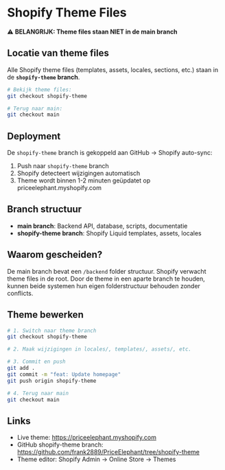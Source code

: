 # Shopify Theme Files

⚠️ **BELANGRIJK: Theme files staan NIET in de main branch**

## Locatie van theme files

Alle Shopify theme files (templates, assets, locales, sections, etc.) staan in de **`shopify-theme` branch**.

```bash
# Bekijk theme files:
git checkout shopify-theme

# Terug naar main:
git checkout main
```

## Deployment

De `shopify-theme` branch is gekoppeld aan GitHub → Shopify auto-sync:

1. Push naar `shopify-theme` branch
2. Shopify detecteert wijzigingen automatisch
3. Theme wordt binnen 1-2 minuten geüpdatet op priceelephant.myshopify.com

## Branch structuur

- **main branch**: Backend API, database, scripts, documentatie
- **shopify-theme branch**: Shopify Liquid templates, assets, locales

## Waarom gescheiden?

De main branch bevat een `/backend` folder structuur. Shopify verwacht theme files in de root. Door de theme in een aparte branch te houden, kunnen beide systemen hun eigen folderstructuur behouden zonder conflicts.

## Theme bewerken

```bash
# 1. Switch naar theme branch
git checkout shopify-theme

# 2. Maak wijzigingen in locales/, templates/, assets/, etc.

# 3. Commit en push
git add .
git commit -m "feat: Update homepage"
git push origin shopify-theme

# 4. Terug naar main
git checkout main
```

## Links

- Live theme: https://priceelephant.myshopify.com
- GitHub shopify-theme branch: https://github.com/frank2889/PriceElephant/tree/shopify-theme
- Theme editor: Shopify Admin → Online Store → Themes
